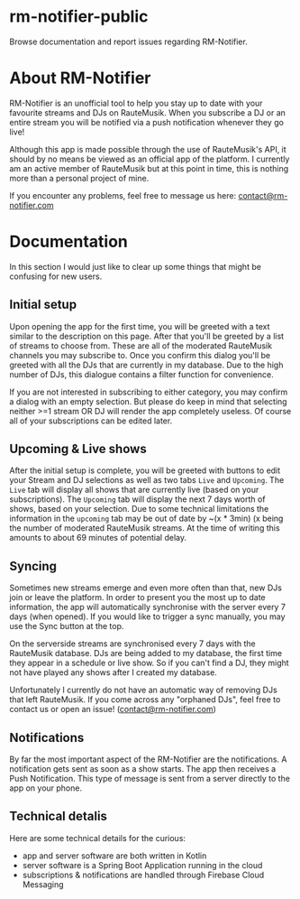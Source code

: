 # rm-notifier-public
Browse documentation and report issues regarding RM-Notifier.

# About RM-Notifier

RM-Notifier is an unofficial tool to help you stay up to date with your favourite streams and DJs on RauteMusik.
When you subscribe a DJ or an entire stream you will be notified via a push notification whenever they go live!

Although this app is made possible through the use of RauteMusik's API, it should by no means be viewed as an official app of the platform.
I currently am an active member of RauteMusik but at this point in time, this is nothing more than a personal project of mine.

If you encounter any problems, feel free to message us here:
contact@rm-notifier.com

# Documentation

In this section I would just like to clear up some things that might be confusing for new users.

## Initial setup
Upon opening the app for the first time, you will be greeted with a text similar to the description on this page.
After that you'll be greeted by a list of streams to choose from. These are all of the moderated RauteMusik channels you may subscribe to.
Once you confirm this dialog you'll be greeted with all the DJs that are currently in my database. 
Due to the high number of DJs, this dialogue contains a filter function for convenience. 

If you are not interested in subscribing to either category, you may confirm a dialog with an empty selection.
But please do keep in mind that selecting neither >=1 stream OR DJ will render the app completely useless.
Of course all of your subscriptions can be edited later.

## Upcoming & Live shows
After the initial setup is complete, you will be greeted with buttons to edit your Stream and DJ selections as well as two tabs `Live` and `Upcoming`.
The `Live` tab will display all shows that are currently live (based on your subscriptions).
The `Upcoming` tab will display the next 7 days worth of shows, based on your selection.
Due to some technical limitations the information in the `upcoming` tab may be out of date by ~(x * 3min) (x being the number of moderated RauteMusik streams.
At the time of writing this amounts to about 69 minutes of potential delay. 

## Syncing
Sometimes new streams emerge and even more often than that, new DJs join or leave the platform.
In order to present you the most up to date information, the app will automatically synchronise with the server every 7 days (when opened). 
If you would like to trigger a sync manually, you may use the Sync button at the top. 

On the serverside streams are synchronised every 7 days with the RauteMusik database.
DJs are being added to my database, the first time they appear in a schedule or live show. 
So if you can't find a DJ, they might not have played any shows after I created my database. 

Unfortunately I currently do not have an automatic way of removing DJs that left RauteMusik.
If you come across any "orphaned DJs", feel free to contact us or open an issue! (contact@rm-notifier.com)

## Notifications
By far the most important aspect of the RM-Notifier are the notifications.
A notification gets sent as soon as a show starts. 
The app then receives a Push Notification. 
This type of message is sent from a server directly to the app on your phone.

## Technical detalis
Here are some technical details for the curious:

* app and server software are both written in Kotlin
* server software is a Spring Boot Application running in the cloud
* subscriptions & notifications are handled through Firebase Cloud Messaging
